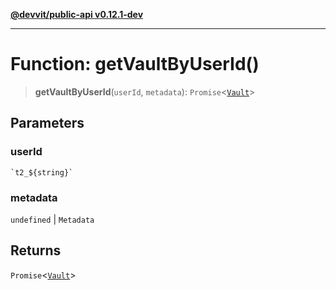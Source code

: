 [**@devvit/public-api v0.12.1-dev**](../../README.md)

---

# Function: getVaultByUserId()

> **getVaultByUserId**(`userId`, `metadata`): `Promise`\<[`Vault`](../type-aliases/Vault.md)\>

## Parameters

### userId

`` `t2_${string}` ``

### metadata

`undefined` | `Metadata`

## Returns

`Promise`\<[`Vault`](../type-aliases/Vault.md)\>
